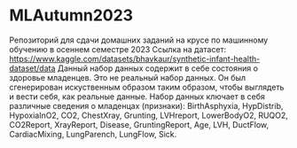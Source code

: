 # MLAutumn2023
Репозиторий для сдачи домашних заданий на крусе по машинному обучению в осеннем семестре 2023
Ссылка на датасет:
https://www.kaggle.com/datasets/bhavkaur/synthetic-infant-health-dataset/data
Данный набор данных содержит в себе состояния о здоровье младенцев. Это не реальный набор данных. Он был сгенерирован искуственным образом таким образом, чтобы выглядеть и вести себя, как реальные данные. Набор данных ключает в себя различные сведения о младенцах (признаки): BirthAsphyxia, HypDistrib, HypoxiaInO2, CO2, ChestXray, Grunting, LVHreport, LowerBodyO2, RUQO2, CO2Report, XrayReport, Disease, GruntingReport, Age, LVH, DuctFlow, CardiacMixing, LungParench, LungFlow, Sick.            
